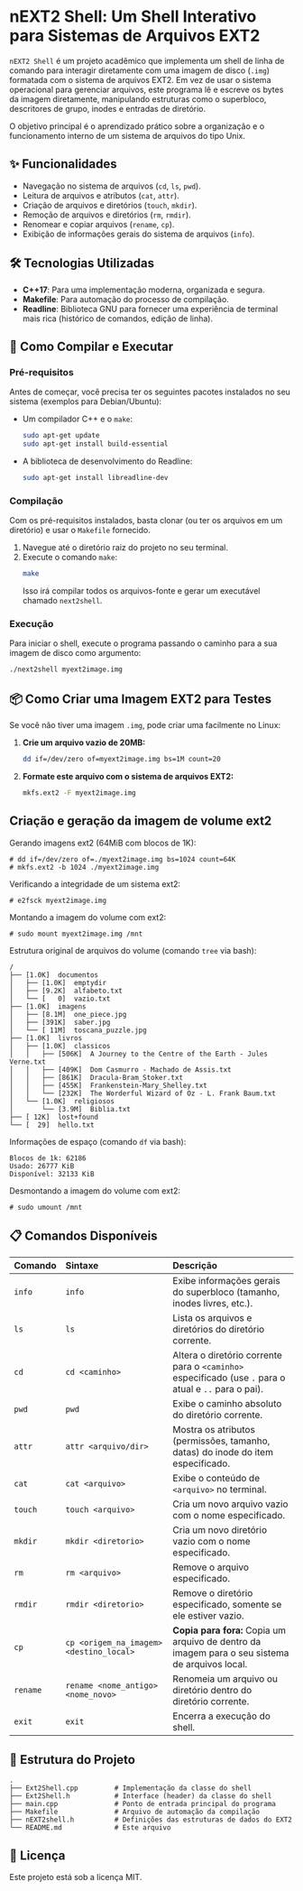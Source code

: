 
# nEXT2 Shell: Um Shell Interativo para Sistemas de Arquivos EXT2

`nEXT2 Shell` é um projeto acadêmico que implementa um shell de linha de comando para interagir diretamente com uma imagem de disco (`.img`) formatada com o sistema de arquivos EXT2. Em vez de usar o sistema operacional para gerenciar arquivos, este programa lê e escreve os bytes da imagem diretamente, manipulando estruturas como o superbloco, descritores de grupo, inodes e entradas de diretório.

O objetivo principal é o aprendizado prático sobre a organização e o funcionamento interno de um sistema de arquivos do tipo Unix.

## ✨ Funcionalidades

  - Navegação no sistema de arquivos (`cd`, `ls`, `pwd`).
  - Leitura de arquivos e atributos (`cat`, `attr`).
  - Criação de arquivos e diretórios (`touch`, `mkdir`).
  - Remoção de arquivos e diretórios (`rm`, `rmdir`).
  - Renomear e copiar arquivos (`rename`, `cp`).
  - Exibição de informações gerais do sistema de arquivos (`info`).

## 🛠️ Tecnologias Utilizadas

  - **C++17**: Para uma implementação moderna, organizada e segura.
  - **Makefile**: Para automação do processo de compilação.
  - **Readline**: Biblioteca GNU para fornecer uma experiência de terminal mais rica (histórico de comandos, edição de linha).

## 🚀 Como Compilar e Executar

### Pré-requisitos

Antes de começar, você precisa ter os seguintes pacotes instalados no seu sistema (exemplos para Debian/Ubuntu):

  - Um compilador C++ e o `make`:
    ```bash
    sudo apt-get update
    sudo apt-get install build-essential
    ```
  - A biblioteca de desenvolvimento do Readline:
    ```bash
    sudo apt-get install libreadline-dev
    ```

### Compilação

Com os pré-requisitos instalados, basta clonar (ou ter os arquivos em um diretório) e usar o `Makefile` fornecido.

1.  Navegue até o diretório raiz do projeto no seu terminal.
2.  Execute o comando `make`:
    ```bash
    make
    ```
    Isso irá compilar todos os arquivos-fonte e gerar um executável chamado `next2shell`.

### Execução

Para iniciar o shell, execute o programa passando o caminho para a sua imagem de disco como argumento:

```bash
./next2shell myext2image.img
```

## 📦 Como Criar uma Imagem EXT2 para Testes

Se você não tiver uma imagem `.img`, pode criar uma facilmente no Linux:

1.  **Crie um arquivo vazio de 20MB:**

    ```bash
    dd if=/dev/zero of=myext2image.img bs=1M count=20
    ```

2.  **Formate este arquivo com o sistema de arquivos EXT2:**

    ```bash
    mkfs.ext2 -F myext2image.img
    ```

## Criação e geração da imagem de volume ext2

Gerando imagens ext2 (64MiB com blocos de 1K):
```console
# dd if=/dev/zero of=./myext2image.img bs=1024 count=64K
# mkfs.ext2 -b 1024 ./myext2image.img
```

Verificando a integridade de um sistema ext2:
```console
# e2fsck myext2image.img
```

Montando a imagem do volume com ext2:
```console
# sudo mount myext2image.img /mnt
```

Estrutura original de arquivos do volume (comando `tree` via bash):
```
/
├── [1.0K]  documentos
│   ├── [1.0K]  emptydir
│   ├── [9.2K]  alfabeto.txt
│   └── [   0]  vazio.txt
├── [1.0K]  imagens
│   ├── [8.1M]  one_piece.jpg
│   ├── [391K]  saber.jpg
│   └── [ 11M]  toscana_puzzle.jpg
├── [1.0K]  livros
│   ├── [1.0K]  classicos
│   │   ├── [506K]  A Journey to the Centre of the Earth - Jules Verne.txt
│   │   ├── [409K]  Dom Casmurro - Machado de Assis.txt
│   │   ├── [861K]  Dracula-Bram_Stoker.txt
│   │   ├── [455K]  Frankenstein-Mary_Shelley.txt
│   │   └── [232K]  The Worderful Wizard of Oz - L. Frank Baum.txt
│   └── [1.0K]  religiosos
│       └── [3.9M]  Biblia.txt
├── [ 12K]  lost+found
└── [  29]  hello.txt

```

Informações de espaço  (comando `df` via bash):
```
Blocos de 1k: 62186
Usado: 26777 KiB
Disponível: 32133 KiB
```

Desmontando a imagem do volume com ext2:
```console
# sudo umount /mnt
```

## 📋 Comandos Disponíveis

| Comando  | Sintaxe                               | Descrição                                                                                                    |
| :------- | :------------------------------------ | :------------------------------------------------------------------------------------------------------------- |
| `info`   | `info`                                | Exibe informações gerais do superbloco (tamanho, inodes livres, etc.).                                         |
| `ls`     | `ls`                                  | Lista os arquivos e diretórios do diretório corrente.                                                          |
| `cd`     | `cd <caminho>`                        | Altera o diretório corrente para o `<caminho>` especificado (use `.` para o atual e `..` para o pai).          |
| `pwd`    | `pwd`                                 | Exibe o caminho absoluto do diretório corrente.                                                                |
| `attr`   | `attr <arquivo/dir>`                  | Mostra os atributos (permissões, tamanho, datas) do inode do item especificado.                                |
| `cat`    | `cat <arquivo>`                       | Exibe o conteúdo de `<arquivo>` no terminal.                                                                   |
| `touch`  | `touch <arquivo>`                     | Cria um novo arquivo vazio com o nome especificado.                                                            |
| `mkdir`  | `mkdir <diretorio>`                   | Cria um novo diretório vazio com o nome especificado.                                                          |
| `rm`     | `rm <arquivo>`                        | Remove o arquivo especificado.                                                                                 |
| `rmdir`  | `rmdir <diretorio>`                   | Remove o diretório especificado, somente se ele estiver vazio.                                                 |
| `cp`     | `cp <origem_na_imagem> <destino_local>` | **Copia para fora:** Copia um arquivo de dentro da imagem para o seu sistema de arquivos local.                |
| `rename` | `rename <nome_antigo> <nome_novo>`    | Renomeia um arquivo ou diretório dentro do diretório corrente.                                                 |
| `exit`   | `exit`                                | Encerra a execução do shell.                                                                                   |

## 📂 Estrutura do Projeto

```
.
├── Ext2Shell.cpp         # Implementação da classe do shell
├── Ext2Shell.h           # Interface (header) da classe do shell
├── main.cpp              # Ponto de entrada principal do programa
├── Makefile              # Arquivo de automação da compilação
├── nEXT2shell.h          # Definições das estruturas de dados do EXT2
└── README.md             # Este arquivo
```

## 📄 Licença

Este projeto está sob a licença MIT.
